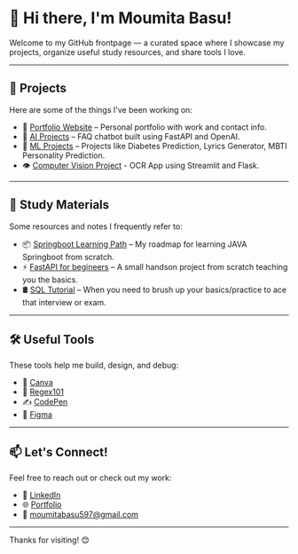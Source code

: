 # 👋 Hi there, I'm Moumita Basu!

Welcome to my GitHub frontpage — a curated space where I showcase my projects, organize useful study resources, and share tools I love.

---

## 🚀 Projects

Here are some of the things I've been working on:

- 🎨 [Portfolio Website](https://moumitabasu.github.io/portfolio/) – Personal portfolio with work and contact info.
- 🤖 [AI Projects](https://github.com/MoumitaBasu/faq-chatbot) – FAQ chatbot built using FastAPI and OpenAI.
- 🧠 [ML Projects](https://github.com/MoumitaBasu/MachineLearningProjects) – Projects like Diabetes Prediction, Lyrics Generator, MBTI Personality Prediction.
- 👁️ [Computer Vision Project](https://github.com/MoumitaBasu/Computer-Vision) - OCR App using Streamlit and Flask.

---

## 📖 Study Materials

Some resources and notes I frequently refer to:

- 📦 [Springboot Learning Path](https://www.youtube.com/playlist?list=PLA3GkZPtsafacdBLdd3p1DyRd5FGfr3Ue) – My roadmap for learning JAVA Springboot from scratch.
- ⚡ [FastAPI for begineers](https://youtu.be/cbASjoZZGIw?si=6W3ZyxNMGSDwIZIW) – A small handson project from scratch teaching you the basics.
- 🛢️ [SQL Tutorial](https://www.sqlzoo.net/wiki/SQL_Tutorial) – When you need to brush up your basics/practice to ace that interview or exam.

---

## 🛠️ Useful Tools

These tools help me build, design, and debug:

- 🎨 [Canva](https://www.canva.com)
- 🧪 [Regex101](https://regex101.com)
- ✍️ [CodePen](https://codepen.io)
- 📐 [Figma](https://figma.com)

---

## 📫 Let's Connect!

Feel free to reach out or check out my work:

- 💼 [LinkedIn](https://www.linkedin.com/in/moumitabasu97/)  
- 🌐 [Portfolio](https://moumitabasu.github.io/portfolio/)  
- 📧 moumitabasu597@gmail.com

---

Thanks for visiting! 😊
